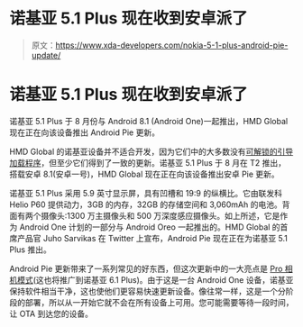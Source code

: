 # 诺基亚 5.1 Plus 现在收到安卓派了

> 原文：<https://www.xda-developers.com/nokia-5-1-plus-android-pie-update/>

# 诺基亚 5.1 Plus 现在收到安卓派了

诺基亚 5.1 Plus 于 8 月份与 Android 8.1 (Android One)一起推出，HMD Global 现在正在向该设备推出 Android Pie 更新。

HMD Global 的诺基亚设备并不适合开发，因为它们中的大多数没有[可解锁的引导加载程序](https://www.xda-developers.com/nokia-8-bootloader-unlock/)，但至少它们得到了一致的更新。诺基亚 5.1 Plus 于 8 月在 T2 推出，搭载安卓 8.1(安卓一号)，HMD Global 现在正在向该设备推出安卓 Pie 更新。

诺基亚 5.1 Plus 采用 5.9 英寸显示屏，具有凹槽和 19:9 的纵横比。它由联发科 Helio P60 提供动力，3GB 的内存，32GB 的存储空间和 3,060mAh 的电池。背面有两个摄像头:1300 万主摄像头和 500 万深度感应摄像头。如上所述，它是作为 Android One 计划的一部分与 Android Oreo 一起推出的。HMD Global 的首席产品官 Juho Sarvikas 在 Twitter 上宣布，Android Pie 现在正在为诺基亚 5.1 Plus 推出。

Android Pie 更新带来了一系列常见的好东西，但这次更新中的一大亮点是 [Pro 相机模式](https://www.xda-developers.com/pro-camera-mode-nokia-8/)(这也将推广到诺基亚 6.1 Plus)。由于这是一台 Android One 设备，诺基亚保持软件相当干净，这也使他们更容易快速更新设备。像往常一样，这是一个分阶段的部署，所以从一开始它就不会在所有设备上可用。您可能需要等待一段时间，让 OTA 到达您的设备。